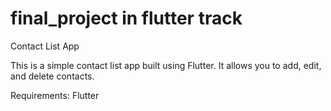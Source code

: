 # final_project in flutter track

Contact List App

This is a simple contact list app built using Flutter. It allows you to add, edit, and delete contacts.

Requirements:
    Flutter
